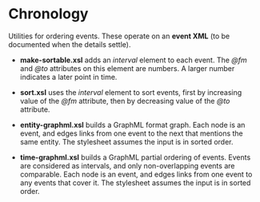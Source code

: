 # Chronology

Utilities for ordering events. These operate on an **event XML** (to be documented when the details settle).


- **make-sortable.xsl** adds an _interval_ element to each event. The _@fm_ and _@to_ attributes on this element are numbers. A larger number indicates a later point in time.

- **sort.xsl** uses the _interval_ element to sort events, first by increasing value of the _@fm_ attribute, then by decreasing value of the _@to_ attribute.


- **entity-graphml.xsl** builds a GraphML format graph. Each node is an event, and edges links from one event to the next that mentions the same entity. The stylesheet assumes the input is in sorted order.


- **time-graphml.xsl** builds a GraphML partial ordering of events. Events are considered as intervals, and only non-overlapping events are comparable. Each node is an event, and edges links from one event to any events that cover it. The stylesheet assumes the input is in sorted order.